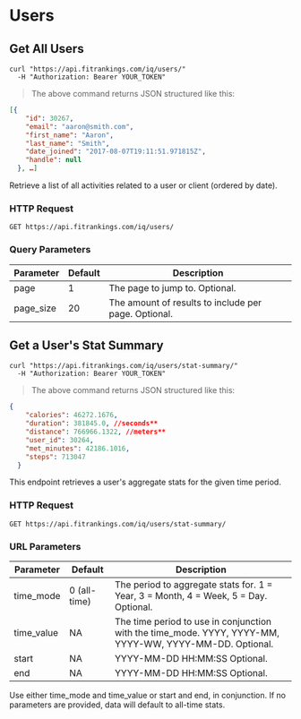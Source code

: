 # Users

## Get All Users


```shell
curl "https://api.fitrankings.com/iq/users/"
  -H "Authorization: Bearer YOUR_TOKEN"
```

> The above command returns JSON structured like this:

```json
[{
    "id": 30267,
    "email": "aaron@smith.com",
    "first_name": "Aaron",
    "last_name": "Smith",
    "date_joined": "2017-08-07T19:11:51.971815Z",
    "handle": null
  }, …]
```

Retrieve a list of all activities related to a user or client (ordered by date).

### HTTP Request

`GET https://api.fitrankings.com/iq/users/`

### Query Parameters

Parameter | Default | Description
--------- | ------- | -----------
page | 1 | The page to jump to. Optional.
page_size | 20 | The amount of results to include per page. Optional.

## Get a User's Stat Summary

```shell
curl "https://api.fitrankings.com/iq/users/stat-summary/"
  -H "Authorization: Bearer YOUR_TOKEN"
```

> The above command returns JSON structured like this:

```json
{
    "calories": 46272.1676,
    "duration": 381845.0, //seconds**
    "distance": 766966.1322, //meters**
    "user_id": 30264,
    "met_minutes": 42186.1016,
    "steps": 713047
  }
```

This endpoint retrieves a user's aggregate stats for the given time period. 

### HTTP Request

`GET https://api.fitrankings.com/iq/users/stat-summary/`

### URL Parameters

Parameter | Default | Description
--------- | ------- | -----------
time_mode | 0 (all-time) | The period to aggregate stats for. 1 = Year, 3 = Month, 4 = Week, 5 = Day. Optional.
time_value | NA | The time period to use in conjunction with the time_mode. YYYY, YYYY-MM, YYYY-WW, YYYY-MM-DD. Optional.
start | NA | YYYY-MM-DD HH:MM:SS Optional.
end | NA | YYYY-MM-DD HH:MM:SS Optional.

<aside class="notice">
  Use either time_mode and time_value or start and end, in conjunction. If no parameters are provided, data will default to all-time stats. 
</aside>